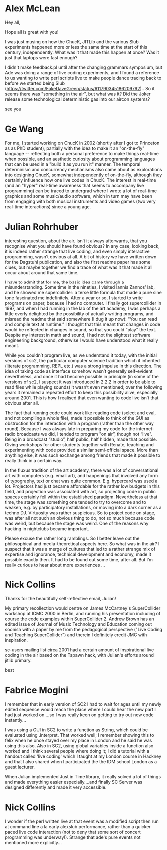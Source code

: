 # Alex McLean

Hey all,

Hope all is great with you!

I was just musing on how the ChucK, JITLib and the various Slub
experiments happened more or less the same time at the start of this
century, independently. What was it that made this happen at once? Was
it just that laptops were fast enough?

I didn't make feedback.pl until after the changing grammars symposium,
but Ade was doing a range of live coding experiments, and I found a
reference to us wanting to write perl scripts live to make people
dance tracing back to before we started being Slub (https://twitter.com/FakeDaveGreen/status/611790345186209792).. So it seems there
was "something in the air", but what was it? Did the Joker release
some technological deterministic gas into our aircon systems?

see you

# Ge Wang

For me, I started working on ChucK in 2002 (shortly after I got to Princeton as as PhD student), partially with the idea to make it an "on-the-fly" language -- reflecting both a personal preference to make things real-time when possible, and an aesthetic curiosity about programming languages that can be used in a "build it as you run it" manner. The temporal determinism and concurrency mechanisms also came about as explorations into designing ChucK, somewhat independently of on-the-fly, although they certainly influence how one live codes in ChucK.  The interest in real-time (and an "hyper" real-time awareness that seems to accompany live programming) can be traced to undergrad where I wrote a lot of real-time graphics and some music/audio software, which in turn may have been from engaging with both musical instruments and video games (two very real-time interactions) since a young age.

# Julian Rohrhuber

interesting question, about the air. Isn’t it always afterwards, that you recognise what you should have found obvious? In any case, looking back, it is indeed rather strange that live coding, and even simply interactive programming, wasn’t obvious at all. A bit of history we have written down for the Dagstuhl publication, and also the first readme paper has some clues, but maybe together we find a trace of what was it that made it all occur about around that same time.

I have to admit that for me, the basic idea came through a misunderstanding. Some time in the nineties, I visited Iannis Zannos’ lab, and he showed me supercollider: a terse little formula that made a pure sine tone fascinated me indefinitely. After a year or so, I started to write programs on paper, because I had no computer. I finally got supercollider in 1997, and when I had running in the lab of the art academy, I was perhaps a little overly delighted by the possibility of actually writing programs, and misread the readme that said somewhere (I dug it up now): “You can read and compile text at runtime.” I thought that this meant that changes in code would be reflected in changes in sound, so that you could “play" the text. Despite my interest in math and sound, I had not the slightest software engineering background, otherwise I would have understood what it really meant.

While you couldn’t program live, as we understand it today, with the initial versions of sc2, the particular computer science tradition which it inherited (literate programming, REPL etc.) was a strong impulse in this direction. The idea of taking code as interface somehow wasn’t generally self-evident nevertheless, and once it had become possible in principle (in some of the versions of sc2, I suspect it was introduced in 2.2.2 in order to be able to read files while playing sounds) it wasn’t even mentioned; over the following years it remained a repeated effort to keep this possibility alive, especially around 2001. This is how I realised that even wanting to code live isn’t that obvious after all.

The fact that running code could work like reading code (select and eval, and not compiling a whole file), made it possible to think of the GUI as obstruction for the interaction with a program (rather than the other way round). Because I was always late in preparing my code for the internet-radio broadcasts we did, I tended to program "on air”, though not “live". Being in a broadcast “studio”, half public, half hidden, made that possible. Giving workshops for other students together with Renate, teaching and experimenting with code provided a similar semi-official space. More than anything else, it was such exchange among friends that made it possible to really think in a certain way.

In the fluxus tradition of the art academy, there was a lot of conversational art with computers (e.g. email art), and happenings that involved any form of typography, text or chat was quite common. E.g. hypercard was used a lot. Projectors had just became affordable for the rather low budgets in this field, and projection was associated with art, so projecting code in public spaces certainly fell within the established paradigm. Nevertheless at that time, the stage was something one tended to try to overcome and to weaken, e.g. by participatory installations, or moving into a dark corner as a techno DJ. Virtuosity was rather suspicious. So to project code on stage, was after all not such an obvious thing to do, not so much because code was weird, but because the stage was weird. One of the reasons why hacking in nightclubs became important.

Please excuse the rather long ramblings. So I better leave out the philosophical and media-theoretical aspects here. So what was in the air? I suspect that it was a merge of cultures that led to a rather strange mix of expertise and ignorance, technical development and economy, made it possible exactly then. It had to be found out some time, after all. But I’m really curious to hear about more experiences ...

# Nick Collins

Thanks for the beautifully self-reflective email, Julian!

My primary recollection would centre on James McCartney's SuperCollider workshop at ICMC 2000 in Berlin, and running his presentation including of course the code examples within SuperCollider 2. Andrew Brown has an edited issue of Journal of Music Technology and Education coming out soonish with a paper by me from the pedagogical perspective ("Live Coding and Teaching SuperCollider") and therein I definitely credit JMC with inspiration.

sc-users mailing list circa 2001 had a certain amount of inspirational live coding in the air based on the Tspawn hack, with Julian's efforts around jitlib primary.

best

# Fabrice Mogini

I remember that in early version of SC2 I had to wait for ages until my newly edited sequence would reach the place where I could hear the new part I had just worked on....so I was really keen on getting to try out new code instantly...

I was using a GUI in SC2 to write a function as String, which could be evaluated using .interpret. That worked well; I remember showing this to felix when he once stayed over my place in London and he said he was using this also. Also in SC2, using global variables inside a function also worked and i think several people where doing it; I did a tutorial with a handout called 'live coding' which I taught at my London course in Hackney and that I also shared when I participated the the IDM school London as a guest lecturer. 

When Julian implemented Just in Time library, it really solved a lot of things and made everything easier especially....and finally SC Server was designed differently and made it very accessible.

# Nick Collins

I wonder if the perl written live at that event was a modified script then run at command line a la early alexslub performance, rather than a quicker paced live code interaction (not to deny that some sort of concert programming was underway!). Strange that ade's pure events not mentioned more explicitly...
